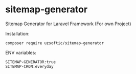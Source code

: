 # sitemap-generator
Sitemap Generator for Laravel Framework (For own Project)

Installation:
```
composer require uzsoftic/sitemap-generator
```

ENV variables:
```
SITEMAP-GENERATOR:true
SITEMAP-CRON:everyday
```
